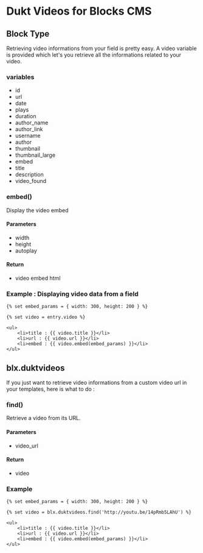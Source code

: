 # Dukt Videos for Blocks CMS

## Block Type

Retrieving video informations from your field is pretty easy. A video variable is provided which let's you retrieve all the informations related to your video.


### variables

- id
- url
- date
- plays
- duration
- author_name
- author_link
- username
- author
- thumbnail
- thumbnail_large
- embed
- title
- description
- video_found


### embed()

Display the video embed

#### Parameters

- width
- height
- autoplay

#### Return

- video embed html


### Example : Displaying video data from a field

	{% set embed_params = { width: 300, height: 200 } %}
	
	{% set video = entry.video %}
	
	<ul>
		<li>title : {{ video.title }}</li>
		<li>url : {{ video.url }}</li>
		<li>embed : {{ video.embed(embed_params) }}</li>
	</ul>


## blx.duktvideos

If you just want to retrieve video informations from a custom video url in your templates, here is what to do :

### find()

Retrieve a video from its URL.

#### Parameters

- video_url

#### Return

- video

### Example

	{% set embed_params = { width: 300, height: 200 } %}

	{% set video = blx.duktvideos.find('http://youtu.be/14pRmb5LAhU') %}
	
	<ul>
		<li>title : {{ video.title }}</li>
		<li>url : {{ video.url }}</li>
		<li>embed : {{ video.embed(embed_params) }}</li>
	</ul>


